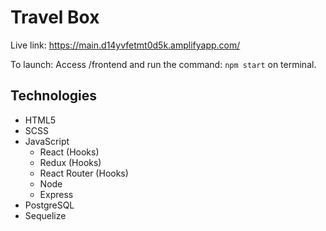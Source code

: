 # Travel Box

Live link: 
https://main.d14yvfetmt0d5k.amplifyapp.com/

To launch:
Access /frontend and run the command: ```npm start``` on terminal.

## Technologies

* HTML5
* SCSS
* JavaScript
  * React (Hooks)
  * Redux (Hooks)
  * React Router (Hooks)
  * Node
  * Express
* PostgreSQL
* Sequelize

